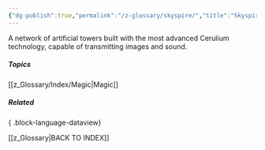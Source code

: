 ```yaml
---
{"dg-publish":true,"permalink":"/z-glossary/skyspire/","title":"Skyspire","hide":true,"noteIcon":""}
---
```


A network of artificial towers built with the most advanced Cerulium technology, capable of transmitting images and sound.




##### Topics
[[z_Glossary/Index/Magic\|Magic]]

##### Related

{ .block-language-dataview}

[[z_Glossary\|BACK TO INDEX]]